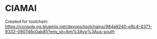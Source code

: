 # CIAMAI
Created for toolchain: https://console.ng.bluemix.net/devops/toolchains/984a9240-e8c4-4371-9332-090746c0ab85?env_id=ibm%3Ayp%3Aus-south

